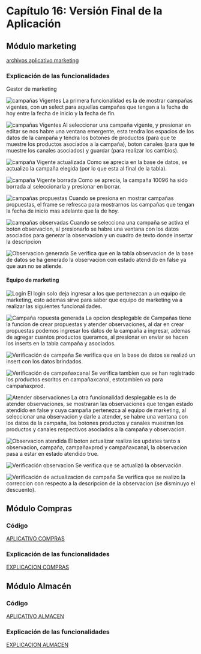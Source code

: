# Capítulo 16: Versión Final de la Aplicación

## Módulo marketing

[archivos aplicativo marketing](archivos_cap16/modulo_marketing)

### Explicación de las funcionalidades

Gestor de marketing

![campañas Vigentes](imagenes_cap16/modmark/gest1.png)
La primera funcionalidad es la de mostrar campañas vigentes, con un select para aquellas campañas que tengan a la fecha de hoy entre la fecha de inicio y la fecha de fin.

![campañas Vigentes](imagenes_cap16/modmark/gest2.png)
Al seleccionar una campaña vigente, y presionar en editar se nos habre una ventana emergente, esta tendra los espacios de los datos de la campaña y tendra los botones de productos (para que te muestre los productos asociados a la campaña), boton canales (para que te muestre los canales asociados) y guardar (para realizar los cambios).

![campaña Vigente actualizada](imagenes_cap16/modmark/gest3.png)
Como se aprecia en la base de datos, se actualizo la campaña elegida (por lo que esta al final de la tabla).

![campaña Vigente borrada](imagenes_cap16/modmark/gest4.png)
Como se aprecia, la campaña 10096 ha sido borrada al seleccionarla y presionar en borrar.

![campañas propuestas](imagenes_cap16/modmark/gest5.png)
Cuando se presiona en mostrar campañas propuestas, el frame se refresca para mostrarnos las campañas que tengan la fecha de inicio mas adelante que la de hoy.

![campañas observadas](imagenes_cap16/modmark/gest6.png)
Cuando se selecciona una campaña se activa el boton observacion, al presionarlo se habre una ventana con los datos asociados para generar la observacion y un cuadro de texto donde insertar la descripcion

![Observacion generada](imagenes_cap16/modmark/gest7.png)
Se verifica que en la tabla observacion de la base de datos se ha generado la observacion con estado atendido en false ya que aun no se atiende.

#### Equipo de marketing

![Login](imagenes_cap16/modmark/equip1.png)
El login solo deja ingresar a los que pertenezcan a un equipo de marketing, esto ademas sirve para saber que equipo de marketing va a realizar las siguientes funcionalidades.

![Campaña ropuesta generada](imagenes_cap16/modmark/equip2.png)
La opcion desplegable de Campañas tiene la funcion de crear propuestas y atender observaciones, al dar en crear propuestas podemos ingresar los datos de la campaña a ingresar, ademas de agregar cuantos productos queramos, al presionar en enviar se hacen los inserts en la tabla campaña y asociados.

![Verificación de campaña](imagenes_cap16/modmark/equip3.png)
Se verifica que en la base de datos se realizó un insert con los datos brindados.

![Verificación de campañaxcanal](imagenes_cap16/modmark/equip4.png)
Se verifica tambien que se han registrado los productos escritos en campañaxcanal, estotambien va para campañaxprod.

![Atender observaciones](imagenes_cap16/modmark/equip5.png)
La otra funcionalidad desplegable es la de atender observaciones, se mostraran las observaciones que tengan estado atendido en false y cuya campaña pertenezca al equipo de marketing, al seleccionar una observacion y darle a atender, se habre una ventana con los datos de la campaña, los botones productos y canales muestran los productos y canales respectivos asociados a la campaña y observacion.

![Observacion atendida](imagenes_cap16/modmark/equip6.png)
El boton actualizar realiza los updates tanto a observacion, campaña, campañaxprod y campañaxcanal, la observacion pasa a estar en estado atendido true.

![Verificación observacion](imagenes_cap16/modmark/equip7.png)
Se verifica que se actualizó la observación.

![Verificación de actualizacion de campaña](imagenes_cap16/modmark/equip8.png)
Se verifica que se realizo la correccion con respecto a la descripcion de la observacion (se disminuyo el descuento).

## Módulo Compras
### Código
[APLICATIVO COMPRAS](archivos_cap16/mod_compra/COMPRAS)

### Explicación de las funcionalidades

[EXPLICACION COMPRAS](archivos_cap16/mod_compra/MODCOMPRA.md)

## Módulo Almacén
### Código
[APLICATIVO ALMACEN](archivos_cap16/modulo_almacen)

### Explicación de las funcionalidades

[EXPLICACION ALMACEN](archivos_cap16/modulo_almacen/MOD_ALMACEN.md)
